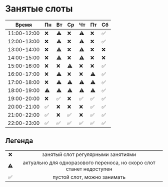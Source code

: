 # Занятые слоты

| Время | Пн | Вт | Ср | Чт | Пт | Сб |
|-----|-----|-----|-----|-----|-----|-----|
| 11:00-12:00 | ❌ | ⚠️ | ❌ | ⚠️ | ❌ | ✅ |
| 12:00-13:00 | ❌ | ⚠️ | ❌ | ⚠️ | ❌ | ✅ |
| 13:00-14:00 | ❌ | ⚠️ | ❌ | ⚠️ | ❌ | ❌ |
| 14:00-15:00 | ❌ | ⚠️ | ❌ | ⚠️ | ❌ | ❌ |
| 15:00-16:00 | ❌ | ❌ | ⚠️ | ❌ | ❌ | ✅ |
| 16:00-17:00 | ❌ | ⚠️ | ❌ | ❌ | ⚠️ | ✅ |
| 17:00-18:00 | ❌ | ⚠️ | ⚠️ | ⚠️ | ⚠️ | ✅ |
| 18:00-19:00 | ⚠️ | ⚠️ | ⚠️ | ⚠️ | ⚠️ | ✅ |
| 19:00-20:00 | ❌ | ✅ | ❌ | ✅ | ✅ | ✅ |
| 20:00-21:00 | ✅ | ❌ | ❌ | ❌ | ✅ | ✅ |
| 21:00-22:00 | ✅ | ❌ | ✅ | ❌ | ✅ | ✅ |
| 22:00-23:00 | ✅ | ✅ | ✅ | ✅ | ✅ | ✅ |

## Легенда

| | |
|:-:|:-:|
| ❌ | занятый слот регулярными занятиями |
| ⚠️ | актуально для одноразового переноса, но скоро слот станет недоступен | 
| ✅ | пустой слот, можно занимать | 